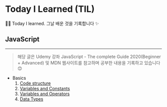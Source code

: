 # Today I Learned (TIL)

👩‍💻 Today I learned. 그날 배운 것을 기록합니다 ✨

## JavaScript

---

> 해당 글은 Udemy 강좌 JavaScript - The complete Guide 2020(Beginner + Advanced) 및 MDN 웹사이트를 참고하며 공부한 내용을 기록하고 있습니다 😊

- Basics
  1. [Code structure](Javascript/Basics/1.Code-structure.md)
  2. [Variables and Constants](Javascript/Basics/2.Variables-and-Constants.md)
  3. [Variables and Operators]()
  4. [Data Types]()
